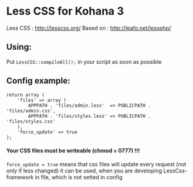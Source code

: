 # Less CSS for Kohana 3

Less CSS : http://lesscss.org/
Based on : http://leafo.net/lessphp/

## Using:

Put `LessCSS::compileAll();` in your script as soon as possible

## Config example:

	return array (
		'files' => array (
			APPPATH . 'files/admin.less'  => PUBLICPATH . 'files/admin.css',
			APPPATH . 'files/styles.less' => PUBLICPATH . 'files/styles.css'
		),
		'force_update' => true
	);

#### Your CSS files must be writeable (chmod = 0777) !!!

`force_update = true` means that css files will update every request (not only if less changed)
it can be used, when you are developing LessCss-framework in file, which is not setted in config


